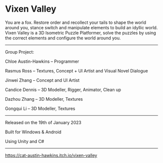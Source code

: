 # Vixen Valley

You are a fox. Restore order and recollect your tails to shape the world around you,  stance switch and manipulate elements to build an idyllic world. Vixen Valley is a 3D Isometric Puzzle Platformer, solve the puzzles by using the correct elements and configure the world around you. 

__________
Group Project: 

Chloe Austin-Hawkins – Programmer 

Rasmus Ross – Textures, Concept + UI Artist and Visual Novel Dialogue 

Jinwei Zhang – Concept and UI Artist 

Candice Dennis – 3D Modeller, Rigger, Animator, Clean up  

Dazhou Zhang – 3D Modeller, Textures

Gongqui Li – 3D Modeller, Textures
__________


Released on the 19th of January 2023

Built for Windows & Android

Using Unity and C#

__________
https://cat-austin-hawkins.itch.io/vixen-valley
